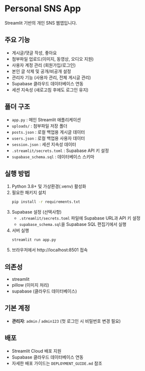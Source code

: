 # Personal SNS App

Streamlit 기반의 개인 SNS 웹앱입니다.

## 주요 기능
- 게시글/댓글 작성, 좋아요
- 첨부파일 업로드(이미지, 동영상, 오디오 지원)
- 사용자 계정 관리 (회원가입/로그인)
- 본인 글 삭제 및 공개/비공개 설정
- 관리자 기능 (사용자 관리, 전체 게시글 관리)
- Supabase 클라우드 데이터베이스 연동
- 세션 지속성 (새로고침 후에도 로그인 유지)

## 폴더 구조
- `app.py` : 메인 Streamlit 애플리케이션
- `uploads/` : 첨부파일 저장 폴더
- `posts.json` : 로컬 백업용 게시글 데이터
- `users.json` : 로컬 백업용 사용자 데이터
- `session.json` : 세션 지속성 데이터
- `.streamlit/secrets.toml` : Supabase API 키 설정
- `supabase_schema.sql` : 데이터베이스 스키마

## 실행 방법
1. Python 3.8+ 및 가상환경(.venv) 활성화
2. 필요한 패키지 설치
   ```bash
   pip install -r requirements.txt
   ```
3. Supabase 설정 (선택사항)
   - `.streamlit/secrets.toml` 파일에 Supabase URL과 API 키 설정
   - `supabase_schema.sql`을 Supabase SQL 편집기에서 실행
4. 서버 실행
   ```bash
   streamlit run app.py
   ```
5. 브라우저에서 http://localhost:8501 접속

## 의존성
- streamlit
- pillow (이미지 처리)
- supabase (클라우드 데이터베이스)

## 기본 계정
- **관리자**: `admin` / `admin123` (첫 로그인 시 비밀번호 변경 필요)

## 배포
- Streamlit Cloud 배포 지원
- Supabase 클라우드 데이터베이스 연동
- 자세한 배포 가이드는 `DEPLOYMENT_GUIDE.md` 참조 